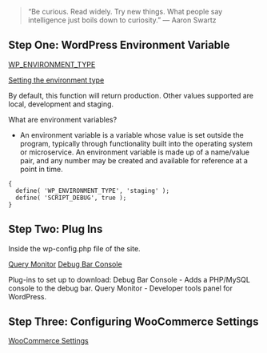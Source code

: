 > “Be curious. Read widely. Try new things. What people say intelligence just boils down to curiosity.” ― Aaron Swartz

## Step One: WordPress Environment Variable

[WP_ENVIRONMENT_TYPE](https://developer.wordpress.org/apis/wp-config-php/)

[Setting the environment type](https://make.wordpress.org/core/2020/07/24/new-wp_get_environment_type-function-in-wordpress-5-5/)

By default, this function will return production. Other values supported are local, development and staging.

What are environment variables?

- An environment variable is a variable whose value is set outside the program, typically through functionality built into the operating system or microservice. An environment variable is made up of a name/value pair, and any number may be created and available for reference at a point in time.

```
{
  define( 'WP_ENVIRONMENT_TYPE', 'staging' );
  define( 'SCRIPT_DEBUG', true );
}

```

## Step Two: Plug Ins

Inside the wp-config.php file of the site.

[Query Monitor](https://wordpress.org/plugins/query-monitor/)
[Debug Bar Console](https://wordpress.org/plugins/debug-bar-console/)

Plug-ins to set up to download:
Debug Bar Console - Adds a PHP/MySQL console to the debug bar.
Query Monitor - Developer tools panel for WordPress.

## Step Three: Configuring WooCommerce Settings

[WooCommerce Settings](https://woocommerce.com/document/configuring-woocommerce-settings/)
